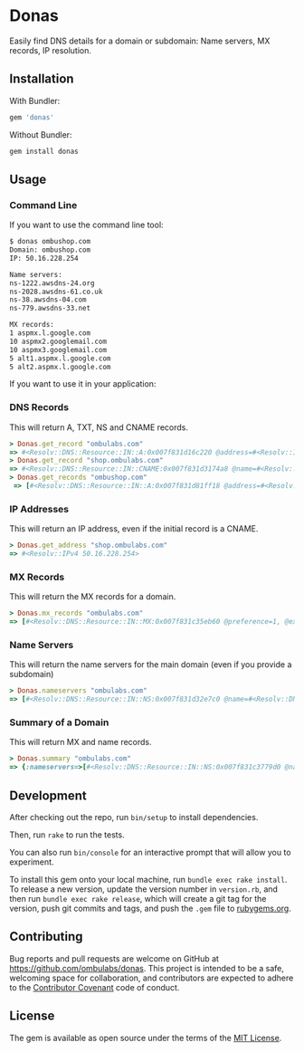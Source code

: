 # Donas

Easily find DNS details for a domain or subdomain: Name servers, MX records, IP resolution.

## Installation

With Bundler:

```ruby
gem 'donas'
```

Without Bundler:

```bash
gem install donas
```

## Usage

### Command Line

If you want to use the command line tool:

```bash
$ donas ombushop.com
Domain: ombushop.com
IP: 50.16.228.254

Name servers:
ns-1222.awsdns-24.org
ns-2028.awsdns-61.co.uk
ns-38.awsdns-04.com
ns-779.awsdns-33.net

MX records:
1 aspmx.l.google.com
10 aspmx2.googlemail.com
10 aspmx3.googlemail.com
5 alt1.aspmx.l.google.com
5 alt2.aspmx.l.google.com
```

If you want to use it in your application:

### DNS Records

This will return A, TXT, NS and CNAME records.

```ruby
> Donas.get_record "ombulabs.com"
=> #<Resolv::DNS::Resource::IN::A:0x007f831d16c220 @address=#<Resolv::IPv4 50.16.228.254>, @ttl=59>
> Donas.get_record "shop.ombulabs.com"
=> #<Resolv::DNS::Resource::IN::CNAME:0x007f831d3174a8 @name=#<Resolv::DNS::Name: tiendaombulabs.ombushop.com.>, @ttl=21277>
> Donas.get_records "ombushop.com"
 => [#<Resolv::DNS::Resource::IN::A:0x007f831d81ff18 @address=#<Resolv::IPv4 50.16.228.254>, @ttl=3599>, #<Resolv::DNS::Resource::IN::NS:0x007f831d81f540 @name=#<Resolv::DNS::Name: ns-1222.awsdns-24.org.>, @ttl=21599>, #<Resolv::DNS::Resource::IN::NS:0x007f831d81eaa0 @name=#<Resolv::DNS::Name: ns-2028.awsdns-61.co.uk.>, @ttl=21599>, #<Resolv::DNS::Resource::IN::NS:0x007f831d81df88 @name=#<Resolv::DNS::Name: ns-38.awsdns-04.com.>, @ttl=21599>, #<Resolv::DNS::Resource::IN::NS:0x007f831d81d5b0 @name=#<Resolv::DNS::Name: ns-779.awsdns-33.net.>, @ttl=21599>, #<Resolv::DNS::Resource::IN::SOA:0x007f831d81c390 @mname=#<Resolv::DNS::Name: ns-1222.awsdns-24.org.>, @rname=#<Resolv::DNS::Name: awsdns-hostmaster.amazon.com.>, @serial=1, @refresh=7200, @retry=900, @expire=1209600, @minimum=86400, @ttl=899>, #<Resolv::DNS::Resource::IN::MX:0x007f831d827f38 @preference=1, @exchange=#<Resolv::DNS::Name: aspmx.l.google.com.>, @ttl=299>, #<Resolv::DNS::Resource::IN::MX:0x007f831d827308 @preference=10, @exchange=#<Resolv::DNS::Name: aspmx2.googlemail.com.>, @ttl=299>, #<Resolv::DNS::Resource::IN::MX:0x007f831d826598 @preference=10, @exchange=#<Resolv::DNS::Name: aspmx3.googlemail.com.>, @ttl=299>, #<Resolv::DNS::Resource::IN::MX:0x007f831d825698 @preference=5, @exchange=#<Resolv::DNS::Name: alt1.aspmx.l.google.com.>, @ttl=299>, #<Resolv::DNS::Resource::IN::MX:0x007f831d824798 @preference=5, @exchange=#<Resolv::DNS::Name: alt2.aspmx.l.google.com.>, @ttl=299>, #<Resolv::DNS::Resource::IN::TXT:0x007f831d824018 @strings=["v=spf1 include:_spf.google.com ~all"], @ttl=3599>, #<Resolv::DNS::Resource::IN::TXT:0x007f831d0f5a58 @strings=["v=spf1 include:sendgrid.net ~all"], @ttl=3599>, #<Resolv::DNS::Resource::Generic::Type99_Class1:0x007f831d82f9b8 @data="#v=spf1 include:_spf.google.com ~all", @ttl=3599>]
```

### IP Addresses

This will return an IP address, even if the initial record is a CNAME.

```ruby
> Donas.get_address "shop.ombulabs.com"
=> #<Resolv::IPv4 50.16.228.254>
```

### MX Records

This will return the MX records for a domain.

```ruby
> Donas.mx_records "ombulabs.com"
=> [#<Resolv::DNS::Resource::IN::MX:0x007f831c35eb60 @preference=1, @exchange=#<Resolv::DNS::Name: aspmx.l.google.com.>, @ttl=3599>, #<Resolv::DNS::Resource::IN::MX:0x007f831c35dc60 @preference=10, @exchange=#<Resolv::DNS::Name: alt3.aspmx.l.google.com.>, @ttl=3599>, #<Resolv::DNS::Resource::IN::MX:0x007f831c35cd60 @preference=10, @exchange=#<Resolv::DNS::Name: alt4.aspmx.l.google.com.>, @ttl=3599>, #<Resolv::DNS::Resource::IN::MX:0x007f831d114f70 @preference=5, @exchange=#<Resolv::DNS::Name: alt1.aspmx.l.google.com.>, @ttl=3599>, #<Resolv::DNS::Resource::IN::MX:0x007f831c3670f8 @preference=5, @exchange=#<Resolv::DNS::Name: alt2.aspmx.l.google.com.>, @ttl=3599>]
```

### Name Servers

This will return the name servers for the main domain (even if you provide a subdomain)

```ruby
> Donas.nameservers "ombulabs.com"
=> [#<Resolv::DNS::Resource::IN::NS:0x007f831d32e7c0 @name=#<Resolv::DNS::Name: ns-1052.awsdns-03.org.>, @ttl=21599>, #<Resolv::DNS::Resource::IN::NS:0x007f831d32dd20 @name=#<Resolv::DNS::Name: ns-1839.awsdns-37.co.uk.>, @ttl=21599>, #<Resolv::DNS::Resource::IN::NS:0x007f831d32d208 @name=#<Resolv::DNS::Name: ns-469.awsdns-58.com.>, @ttl=21599>, #<Resolv::DNS::Resource::IN::NS:0x007f831d32c830 @name=#<Resolv::DNS::Name: ns-665.awsdns-19.net.>, @ttl=21599>]
```

### Summary of a Domain

This will return MX and name records.

```ruby
> Donas.summary "ombulabs.com"
=> {:nameservers=>[#<Resolv::DNS::Resource::IN::NS:0x007f831c3779d0 @name=#<Resolv::DNS::Name: ns-1052.awsdns-03.org.>, @ttl=21599>, #<Resolv::DNS::Resource::IN::NS:0x007f831c376f30 @name=#<Resolv::DNS::Name: ns-1839.awsdns-37.co.uk.>, @ttl=21599>, #<Resolv::DNS::Resource::IN::NS:0x007f831c376418 @name=#<Resolv::DNS::Name: ns-469.awsdns-58.com.>, @ttl=21599>, #<Resolv::DNS::Resource::IN::NS:0x007f831c375a40 @name=#<Resolv::DNS::Name: ns-665.awsdns-19.net.>, @ttl=21599>], :mx_records=>[#<Resolv::DNS::Resource::IN::MX:0x007f831c37d1c8 @preference=1, @exchange=#<Resolv::DNS::Name: aspmx.l.google.com.>, @ttl=3599>, #<Resolv::DNS::Resource::IN::MX:0x007f831c37c2c8 @preference=10, @exchange=#<Resolv::DNS::Name: alt3.aspmx.l.google.com.>, @ttl=3599>, #<Resolv::DNS::Resource::IN::MX:0x007f831c387678 @preference=10, @exchange=#<Resolv::DNS::Name: alt4.aspmx.l.google.com.>, @ttl=3599>, #<Resolv::DNS::Resource::IN::MX:0x007f831c386778 @preference=5, @exchange=#<Resolv::DNS::Name: alt1.aspmx.l.google.com.>, @ttl=3599>, #<Resolv::DNS::Resource::IN::MX:0x007f831c385878 @preference=5, @exchange=#<Resolv::DNS::Name: alt2.aspmx.l.google.com.>, @ttl=3599>]}
```

## Development

After checking out the repo, run `bin/setup` to install dependencies.

Then, run `rake` to run the tests.

You can also run `bin/console` for an interactive prompt that will allow you to experiment.

To install this gem onto your local machine, run `bundle exec rake install`. To release a new version, update the version number in `version.rb`, and then run `bundle exec rake release`, which will create a git tag for the version, push git commits and tags, and push the `.gem` file to [rubygems.org](https://rubygems.org).

## Contributing

Bug reports and pull requests are welcome on GitHub at https://github.com/ombulabs/donas. This project is intended to be a safe, welcoming space for collaboration, and contributors are expected to adhere to the [Contributor Covenant](http://contributor-covenant.org) code of conduct.

## License

The gem is available as open source under the terms of the [MIT License](http://opensource.org/licenses/MIT).
